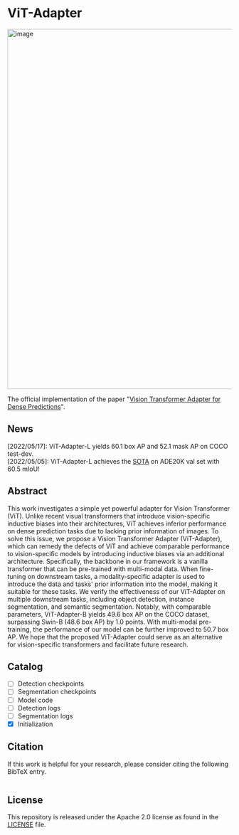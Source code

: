 # ViT-Adapter

<img width="810" alt="image" src="https://user-images.githubusercontent.com/23737120/168661265-494ecb50-353f-471c-a1d1-c3f98bd82b74.png">


The official implementation of the paper "[Vision Transformer Adapter for Dense Predictions]()".

## News

[2022/05/17]: ViT-Adapter-L yields 60.1 box AP and 52.1 mask AP on COCO test-dev.\
[2022/05/05]: ViT-Adapter-L achieves the [SOTA](https://paperswithcode.com/sota/semantic-segmentation-on-ade20k) on ADE20K val set with 60.5 mIoU!

## Abstract

This work investigates a simple yet powerful adapter for Vision Transformer (ViT). Unlike recent visual transformers that introduce vision-specific inductive biases into their architectures, ViT achieves inferior performance on dense prediction tasks due to lacking prior information of images. To solve this issue, we propose a Vision Transformer Adapter (ViT-Adapter), which can remedy the defects of ViT and achieve comparable performance to vision-specific models by introducing inductive biases via an additional architecture. Specifically, the backbone in our framework is a vanilla transformer that can be pre-trained with multi-modal data. When fine-tuning on downstream tasks, a modality-specific adapter is used to introduce the data and tasks' prior information into the model, making it suitable for these tasks. We verify the effectiveness of our ViT-Adapter on multiple downstream tasks, including object detection, instance segmentation, and semantic segmentation. Notably, with comparable parameters, ViT-Adapter-B yields 49.6 box AP on the COCO dataset, surpassing Swin-B (48.6 box AP) by 1.0 points. With multi-modal pre-training, the performance of our model can be further improved to 50.7 box AP. We hope that the proposed ViT-Adapter could serve as an alternative for vision-specific transformers and facilitate future research.

## Catalog

- [ ] Detection checkpoints
- [ ] Segmentation checkpoints
- [ ] Model code
- [ ] Detection logs
- [ ] Segmentation logs
- [x] Initialization

## Citation

If this work is helpful for your research, please consider citing the following BibTeX entry.
```
```

## License
This repository is released under the Apache 2.0 license as found in the [LICENSE](LICENSE) file.
